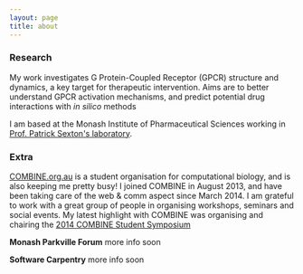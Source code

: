 ```yaml
---
layout: page
title: about
---
```


### Research

My work investigates G Protein-Coupled Receptor (GPCR) structure and dynamics, a key target for therapeutic intervention.
Aims are to better understand GPCR activation mechanisms, and predict potential drug interactions with *in silico* methods

I am based at the Monash Institute of Pharmaceutical Sciences working in [Prof. Patrick Sexton's laboratory](http://www.monash.edu/pharm/research/areas/drug-discovery/laboratories/sexton.html).

### Extra

[COMBINE.org.au](http://combine.org.au/) is a student organisation for computational biology, and is also keeping me pretty busy!
I joined COMBINE in August 2013, and have been taking care of the web & comm aspect since March 2014. I am grateful to work with a
great group of people in organising workshops, seminars and social events. My latest highlight with COMBINE was organising and chairing the
[2014 COMBINE Student Symposium](http://combine.org.au/2015/01/10/2014-wrap-up-with-a-two-day-event-combine-student-symposium-and-python-workshop/)

**Monash Parkville Forum** more info soon

**Software Carpentry** more info soon
